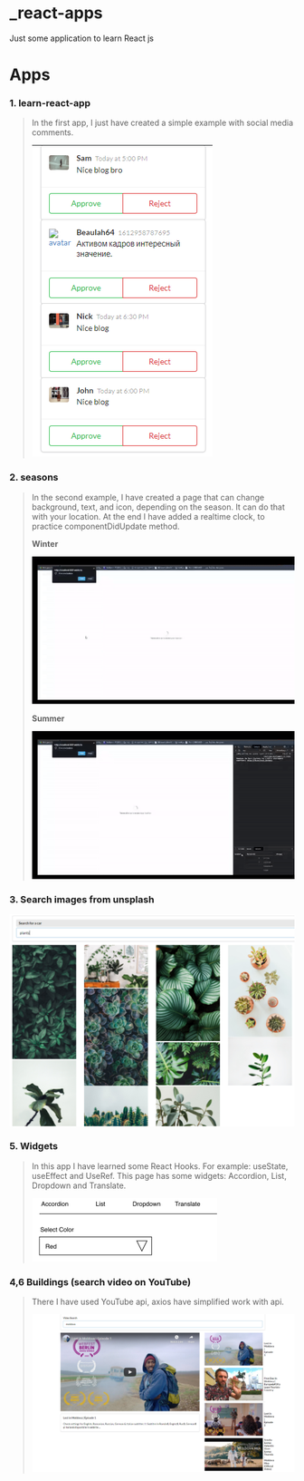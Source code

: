 # _react-apps
 Just some application to learn React js

# Apps

### 1. learn-react-app

> In the first app, I just have created a simple example with social media comments.
>
> ![img.png](img/img2.png)
> 
### 2. seasons
> In the second example, I have created a page that can change background, text, and icon, depending on the season. It can do that with your location. At the end I have added a realtime clock, to practice componentDidUpdate method.
> 
>
> **Winter**
>
> ![gif.gif](img/gif.gif)
>
>
> **Summer**
>
> ![gif1.gif](img/gif1.gif)
> 
### 3. Search images from unsplash
![img.png](img/img.png)

### 5. Widgets
>
> In this app I have learned some React Hooks. For example: useState, useEffect and UseRef. This page has some widgets: Accordion, List, Dropdown and Translate.
>
> ![img.png](img/img4.png)
### 4,6 Buildings (search video on YouTube)
>
> There I have used YouTube api, axios have simplified work with api. 
>
> ![img.png](img/img6.png)
